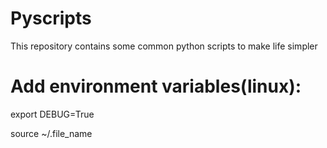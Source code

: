 # Pyscripts
This repository contains some common python scripts to make life simpler

# Add environment variables(linux):
export DEBUG=True

source ~/.file_name
